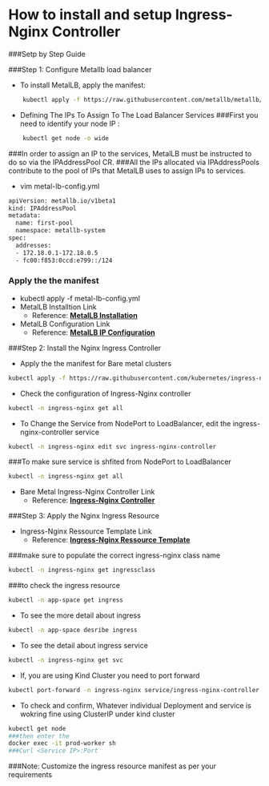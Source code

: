 # How to install and setup Ingress-Nginx Controller 
###Setp by Step Guide

###Step 1: Configure Metallb load balancer 
- To install MetalLB, apply the manifest:
```bash
    kubectl apply -f https://raw.githubusercontent.com/metallb/metallb/v0.14.5/config/manifests/metallb-native.yaml
```
- Defining The IPs To Assign To The Load Balancer Services
###First you need to identify your node IP :
```bash
    kubectl get node -o wide
```
###In order to assign an IP to the services, MetalLB must be instructed to do so via the IPAddressPool CR.
###All the IPs allocated via IPAddressPools contribute to the pool of IPs that MetalLB uses to assign IPs to services.
- vim metal-lb-config.yml
```bash
apiVersion: metallb.io/v1beta1
kind: IPAddressPool
metadata:
  name: first-pool
  namespace: metallb-system
spec:
  addresses:
  - 172.18.0.1-172.18.0.5
  - fc00:f853:0ccd:e799::/124
```
### Apply the the manifest
- kubectl apply -f metal-lb-config.yml
-  MetalLB Installtion Link <br>
    - Reference: <b> <a href="https://metallb.universe.tf/installation/"><u> MetalLB Installation</a></u></b>
-  MetalLB Configuration Link <br>
    - Reference: <b> <a href="https://metallb.universe.tf/configuration/"><u> MetalLB IP Configuration </a></u></b>


###Step 2: Install the Nginx Ingress Controller 
- Apply the the manifest for Bare metal clusters
```bash
kubectl apply -f https://raw.githubusercontent.com/kubernetes/ingress-nginx/controller-v1.10.1/deploy/static/provider/baremetal/deploy.yaml
```

- Check the configuration of Ingress-Nginx controller
```bash
kubectl -n ingress-nginx get all
```
- To Change the Service from NodePort to LoadBalancer, edit the ingress-nginx-controller service
```bash
kubectl -n ingress-nginx edit svc ingress-nginx-controller
```
###To make sure service is shfited from NodePort to LoadBalancer
```bash
kubectl -n ingress-nginx get all
```
-  Bare Metal Ingress-Nginx Controller Link <br>
    - Reference: <b> <a href="https://kubernetes.github.io/ingress-nginx/deploy/#bare-metal-clusters"><u> Ingress-Nginx Controller </a></u></b>

###Step 3: Apply the Nginx Ingress Resource
- Ingress-Nginx Ressource Template Link <br>
    - Reference: <b> <a href="https://docs.nginx.com/nginx-ingress-controller/configuration/ingress-resources/basic-configuration/"><u> Ingress-Nginx Ressource Template </a></u></b>
    
###make sure to populate the correct ingress-nginx class name
```bash
kubectl -n ingress-nginx get ingressclass
```
###to check the ingress resource 

```bash
kubectl -n app-space get ingress
```
- To see the more detail about ingress
```bash
kubectl -n app-space desribe ingress
```
- To see the  detail about ingress service
```bash
kubectl -n ingress-nginx get svc 
```
- If, you are using Kind Cluster you need to port forward
 ```bash
kubectl port-forward -n ingress-nginx service/ingress-nginx-controller 8080:80
```
- To check and confirm, Whatever individual Deployment and service is wokring fine using ClusterIP under kind cluster
 ```bash
kubectl get node
###then enter the
docker exec -it prod-worker sh
###Curl <Service IP>:Port
```
###Note: Customize the ingress resource manifest as per your requirements
